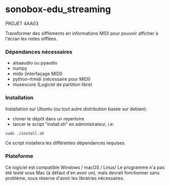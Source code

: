 # sonobox-edu_streaming
PROJET 4AA03

Transformer des sifflements en informations MIDI pour pouvoir afficher à l'écran les notes sifflées.

### Dépendances nécessaires
- alsaaudio ou pyaudio
- numpy
- mido (interfaçage MIDI)
- python-rtmidi (nécessaire pour MIDI)
- musescore (Logiciel de partition libre)

### Installation

Installation sur Ubuntu (ou tout autre distribution basée sur debian):
- cloner le dépôt dans un repertoire
- lancer le script "install.sh" en administrateur, i.e:
```sh
sudo ./install.sh
```
Ce script installera les différentes dépendances requises.

### Plateforme
Ce logiciel est compatible Windows / macOS / Linux/
Le programme n'a pas été testé sous Mac (à défaut d'en avoir un), mais devrait fonctionner sans problème, sous réserve d'avoir les librairies nécessaires.

